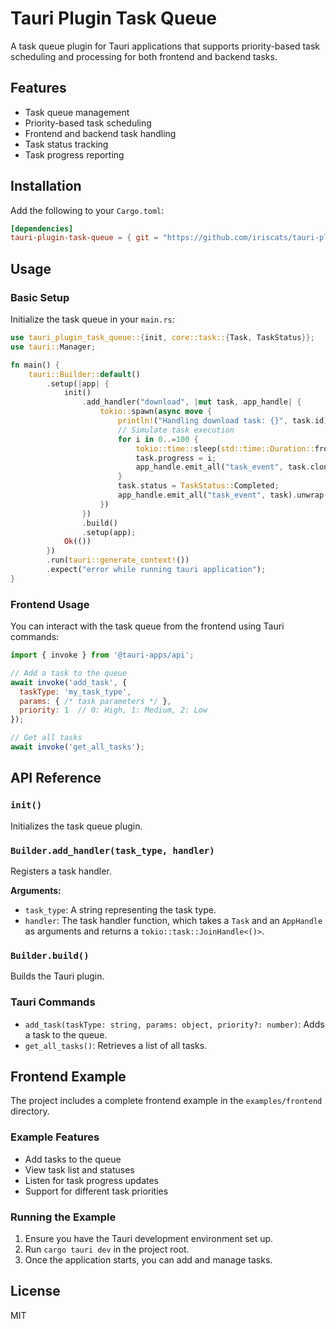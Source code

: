 # Tauri Plugin Task Queue

A task queue plugin for Tauri applications that supports priority-based task scheduling and processing for both frontend and backend tasks.

## Features

- Task queue management
- Priority-based task scheduling
- Frontend and backend task handling
- Task status tracking
- Task progress reporting

## Installation

Add the following to your `Cargo.toml`:

```toml
[dependencies]
tauri-plugin-task-queue = { git = "https://github.com/iriscats/tauri-plugin-task-queue" }
```

## Usage

### Basic Setup

Initialize the task queue in your `main.rs`:

```rust
use tauri_plugin_task_queue::{init, core::task::{Task, TaskStatus}};
use tauri::Manager;

fn main() {
    tauri::Builder::default()
        .setup(|app| {
            init()
                .add_handler("download", |mut task, app_handle| {
                    tokio::spawn(async move {
                        println!("Handling download task: {}", task.id);
                        // Simulate task execution
                        for i in 0..=100 {
                            tokio::time::sleep(std::time::Duration::from_millis(50)).await;
                            task.progress = i;
                            app_handle.emit_all("task_event", task.clone()).unwrap();
                        }
                        task.status = TaskStatus::Completed;
                        app_handle.emit_all("task_event", task).unwrap();
                    })
                })
                .build()
                .setup(app);
            Ok(())
        })
        .run(tauri::generate_context!())
        .expect("error while running tauri application");
}
```

### Frontend Usage

You can interact with the task queue from the frontend using Tauri commands:

```javascript
import { invoke } from '@tauri-apps/api';

// Add a task to the queue
await invoke('add_task', {
  taskType: 'my_task_type',
  params: { /* task parameters */ },
  priority: 1  // 0: High, 1: Medium, 2: Low
});

// Get all tasks
await invoke('get_all_tasks');
```

## API Reference

### `init()`

Initializes the task queue plugin.

### `Builder.add_handler(task_type, handler)`

Registers a task handler.

**Arguments:**
- `task_type`: A string representing the task type.
- `handler`: The task handler function, which takes a `Task` and an `AppHandle` as arguments and returns a `tokio::task::JoinHandle<()>`.

### `Builder.build()`

Builds the Tauri plugin.

### Tauri Commands

- `add_task(taskType: string, params: object, priority?: number)`: Adds a task to the queue.
- `get_all_tasks()`: Retrieves a list of all tasks.

## Frontend Example

The project includes a complete frontend example in the `examples/frontend` directory.

### Example Features

- Add tasks to the queue
- View task list and statuses
- Listen for task progress updates
- Support for different task priorities

### Running the Example

1. Ensure you have the Tauri development environment set up.
2. Run `cargo tauri dev` in the project root.
3. Once the application starts, you can add and manage tasks.

## License

MIT